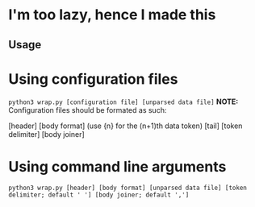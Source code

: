 <h1>I'm too lazy, hence I made this</h1>
<h2>Usage</h2>
<h1>Using configuration files</h1>
<code>python3 wrap.py [configuration file] [unparsed data file]</code>
<b>NOTE:</b> Configuration files should be formated as such:

  [header]
  [body format] (use {n} for the (n+1)th data token)
  [tail]
  [token delimiter]
  [body joiner]

<h1>Using command line arguments</h1>
<code>python3 wrap.py [header] [body format] [unparsed data file] [token delimiter; default ' '] [body joiner; default ',']</code>
